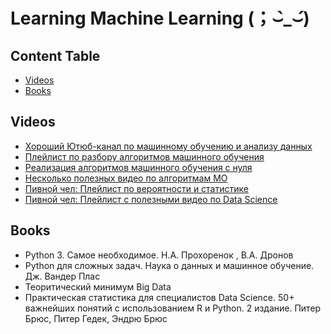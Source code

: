 # Learning Machine Learning (；⌣̀_⌣́)

## Content Table
- [Videos](#videos)
- [Books](#books)

## Videos
* [Хороший Ютюб-канал по машинному обучению и анализу данных](https://www.youtube.com/@machine_learrrning/videos)
* [Плейлист по разбору алгоритмов машинного обучения](https://www.youtube.com/playlist?list=PLzwBbXU6LkXXVbJbMZHgu6JJ8LK5ETEeX)
* [Реализация алгоритмов машинного обучения с нуля](https://www.youtube.com/@mlpython1089/videos)
* [Несколько полезных видео по алгоритмам МО](https://www.youtube.com/@Машинноеобучениедлялюдей)
* [Пивной чел: Плейлист по вероятности и статистике](https://www.youtube.com/playlist?list=PLQJ7ptkRY-xbHLLI66KdscKp_FJt0FsIi)
* [Пивной чел: Плейлист с полезными видео по Data Science](https://www.youtube.com/playlist?list=PLQJ7ptkRY-xZdChddctAEzJvXIUSplWi4)

## Books
* Python 3. Самое необходимое. Н.А. Прохоренок , В.А. Дронов
* Python для сложных задач. Наука о данных и машинное обучение. Дж. Вандер Плас
* Теоритический минимум Big Data
* Практическая статистика для специалистов Data Science. 50+ важнейших понятий с использованием R и Python. 2 издание. Питер Брюс, Питер Гедек, Эндрю Брюс
